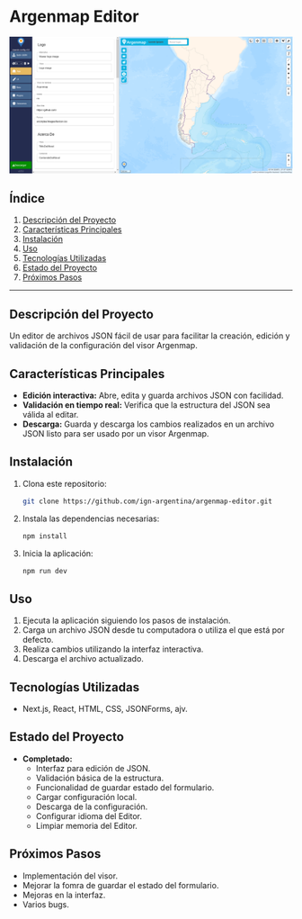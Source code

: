 # **Argenmap Editor**  

<img src="assets/demo-screenshot.png" alt="Vista previa de la app" width="600">



## **Índice**  
1. [Descripción del Proyecto](#descripción-del-proyecto)  
2. [Características Principales](#características-principales)  
3. [Instalación](#instalación)  
4. [Uso](#uso)  
5. [Tecnologías Utilizadas](#tecnologías-utilizadas)  
6. [Estado del Proyecto](#estado-del-proyecto)  
7. [Próximos Pasos](#próximos-pasos)  

---

## **Descripción del Proyecto**  
Un editor de archivos JSON fácil de usar para facilitar la creación, edición y validación de la configuración del visor Argenmap.

## **Características Principales**  
- **Edición interactiva:** Abre, edita y guarda archivos JSON con facilidad.  
- **Validación en tiempo real:** Verifica que la estructura del JSON sea válida al editar.  
- **Descarga:** Guarda y descarga los cambios realizados en un archivo JSON listo para ser usado por un visor Argenmap.

## **Instalación**  
1. Clona este repositorio:  
   ```bash
   git clone https://github.com/ign-argentina/argenmap-editor.git
   ```
2. Instala las dependencias necesarias:  
   ```bash
   npm install
   ```
3. Inicia la aplicación:  
   ```bash
   npm run dev
   ```

## **Uso**  
1. Ejecuta la aplicación siguiendo los pasos de instalación.  
2. Carga un archivo JSON desde tu computadora o utiliza el que está por defecto.  
3. Realiza cambios utilizando la interfaz interactiva.  
4. Descarga el archivo actualizado.  

## **Tecnologías Utilizadas**  
- Next.js, React, HTML, CSS, JSONForms, ajv.

## **Estado del Proyecto**  
- **Completado:**  
  - Interfaz para edición de JSON.  
  - Validación básica de la estructura.  
  - Funcionalidad de guardar estado del formulario.
  - Cargar configuración local.
  - Descarga de la configuración.
  - Configurar idioma del Editor.
  - Limpiar memoria del Editor.  

## **Próximos Pasos**  
  - Implementación del visor.  
  - Mejorar la fomra de guardar el estado del formulario.
  - Mejoras en la interfaz.
  - Varios bugs.  
